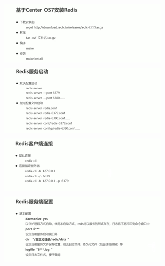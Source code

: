![image-20200225195959800](assets/image-20200225195959800.png)

![image-20200225195740289](assets/image-20200225195740289.png)

![image-20200225195824301](assets/image-20200225195824301.png)

![image-20200225195909667](assets/image-20200225195909667.png)



